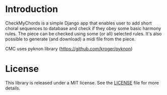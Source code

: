 # Introduction

CheckMyChords is a simple Django app that enables user to add short choral sequences to database and check if they obey some basic harmony rules.
The piece can be checked using some (or all) selected rules.
It's also possible to generate (and download) a midi file from the piece.

CMC uses pyknon library (https://github.com/kroger/pyknon)


# License

This library is released under a MIT license. See the [LICENSE](LICENSE) file for
more details.


